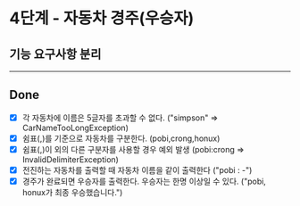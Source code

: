# 4단계 - 자동차 경주(우승자)

## 기능 요구사항 분리

---

## Done
- [x] 각 자동차에 이름은 5글자를 초과할 수 없다. ("simpson" => CarNameTooLongException)
- [x] 쉼표(,)를 기준으로 자동차를 구분한다. (pobi,crong,honux)
- [x] 쉼표(,)이 외의 다른 구분자를 사용할 경우 예외 발생 (pobi:crong => InvalidDelimiterException)
- [x] 전진하는 자동차를 출력할 때 자동차 이름을 같이 출력한다 ("pobi : -")
- [x] 경주가 완료되면 우승자를 출력한다. 우승자는 한명 이상일 수 있다. ("pobi, honux가 최종 우승했습니다.")

